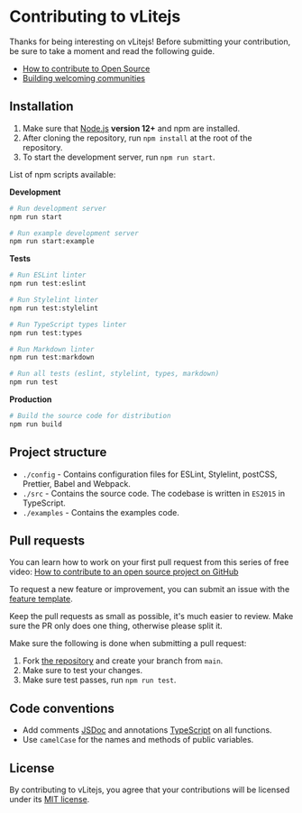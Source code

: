# Contributing to vLitejs

Thanks for being interesting on vLitejs! Before submitting your contribution, be sure to take a moment and read the following guide.

- [How to contribute to Open Source](https://opensource.guide/how-to-contribute)
- [Building welcoming communities](https://opensource.guide/building-community)

## Installation

1. Make sure that [Node.js](https://nodejs.org) **version 12+** and npm are installed.
2. After cloning the repository, run `npm install` at the root of the repository.
3. To start the development server, run `npm run start`.

List of npm scripts available:

**Development**

```bash
# Run development server
npm run start

# Run example development server
npm run start:example
```

**Tests**

```bash
# Run ESLint linter
npm run test:eslint

# Run Stylelint linter
npm run test:stylelint

# Run TypeScript types linter
npm run test:types

# Run Markdown linter
npm run test:markdown

# Run all tests (eslint, stylelint, types, markdown)
npm run test
```

**Production**

```bash
# Build the source code for distribution
npm run build
```

## Project structure

- `./config` - Contains configuration files for ESLint, Stylelint, postCSS, Prettier, Babel and Webpack.
- `./src` - Contains the source code. The codebase is written in `ES2015` in TypeScript.
- `./examples` - Contains the examples code.

## Pull requests

You can learn how to work on your first pull request from this series of free video: [How to contribute to an open source project on GitHub](https://egghead.io/courses/how-to-contribute-to-an-open-source-project-on-github)

To request a new feature or improvement, you can submit an issue with the [feature template](https://github.com/vlitejs/vlite/issues/new?template=feature_request.yml).

Keep the pull requests as small as possible, it's much easier to review. Make sure the PR only does one thing, otherwise please split it.

Make sure the following is done when submitting a pull request:

1. Fork [the repository](https://github.com/vlitejs/vlite) and create your branch from `main`.
2. Make sure to test your changes.
3. Make sure test passes, run `npm run test`.

## Code conventions

- Add comments [JSDoc](https://jsdoc.app) and annotations [TypeScript](https://www.typescriptlang.org) on all functions.
- Use `camelCase` for the names and methods of public variables.

## License

By contributing to vLitejs, you agree that your contributions will be licensed under its [MIT license](https://github.com/vlitejs/vlite/blob/main/LICENSE).
